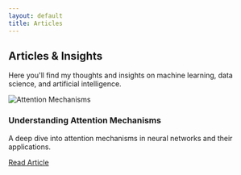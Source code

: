 ```yaml
---
layout: default
title: Articles
---
```


<div class="content-section">
  <h2>Articles & Insights</h2>
  <p>Here you'll find my thoughts and insights on machine learning, data science, and artificial intelligence.</p>
</div>

<div class="project-grid">
  <div class="project-item" data-category="machine-learning">
    <img src="/Attention_1.png" alt="Attention Mechanisms">
    <div class="project-overlay">
      <h3>Understanding Attention Mechanisms</h3>
      <p>A deep dive into attention mechanisms in neural networks and their applications.</p>
      <a href="{{ '/Articles/attention.html' | relative_url }}">Read Article</a>
    </div>
  </div>
</div>

